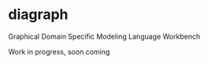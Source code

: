 diagraph
========

Graphical Domain Specific Modeling Language Workbench

Work in progress, soon coming
